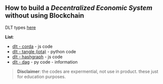 ## How to build a *Decentralized Economic System* without using Blockchain
DLT types [here](https://github.com/mosi-sol/shell/blob/main/Decentralized%20Economic%20System%20-%20non%20Blockchain/dlt-types.md)

**List**:
- [dlt - corda](https://github.com/mosi-sol/shell/blob/main/Decentralized%20Economic%20System%20-%20non%20Blockchain/corda-example.md) - js code
- [dlt - tangle (iota)](https://github.com/mosi-sol/shell/blob/main/Decentralized%20Economic%20System%20-%20non%20Blockchain/dlt-tangle.md) - python code
- [dlt - hashgraph](https://github.com/mosi-sol/shell/blob/main/Decentralized%20Economic%20System%20-%20non%20Blockchain/dlt-hashgraph.md) - js code
- [dlt - dag](https://github.com/mosi-sol/shell/blob/main/Decentralized%20Economic%20System%20-%20non%20Blockchain/dlt-dag.md) - py code - information

> **Disclaimer**: the codes are expermential, not use in product. these just for education purposes.


